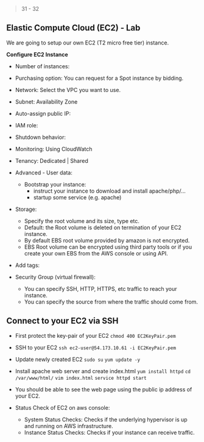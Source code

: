 > 31 - 32

## Elastic Compute Cloud (EC2) - Lab ##
We are going to setup our own EC2 (T2 micro free tier) instance.

**Configure EC2 Instance**
- Number of instances:
- Purchasing option: You can request for a Spot instance by bidding.
- Network: Select the VPC you want to use.
- Subnet: Availability Zone
- Auto-assign public IP:
- IAM role:
- Shutdown behavior:
- Monitoring: Using CloudWatch
- Tenancy: Dedicated | Shared
- Advanced - User data:
    - Bootstrap your instance:
        - instruct your instance to download and install apache/php/...
        - startup some service (e.g. apache)

- Storage:
    - Specify the root volume and its size, type etc.
    - Default: the Root volume is deleted on termination of your EC2 instance.
    - By default EBS root volume provided by amazon is not encrypted.
    - EBS Root volume can be encrypted using third party tools or if you create your own EBS from the AWS console or using API.

- Add tags:

- Security Group (virtual firewall):
    - You can specify SSH, HTTP, HTTPS, etc traffic to reach your instance.
    - You can specify the source from where the traffic should come from.


## Connect to your EC2 via SSH ##
- First protect the key-pair of your EC2
    `chmod 400 EC2KeyPair.pem`

- SSH to your EC2
    `ssh ec2-user@54.173.10.61 -i EC2KeyPair.pem`

- Update newly created EC2
    `sudo su`
    `yum update -y`

- Install apache web server and create index.html
    `yum install httpd`
    `cd /var/www/html/`
    `vim index.html`
    `service httpd start`

- You should be able to see the web page using the public ip address of your EC2.

- Status Check of EC2 on aws console:
    - System Status Checks: Checks if the underlying hypervisor is up and running on AWS infrastructure.
    - Instance Status Checks: Checks if your instance can receive traffic.
